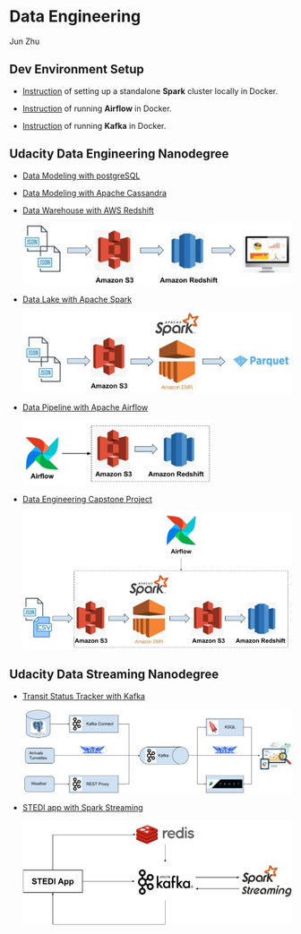 # Data Engineering

Jun Zhu

## Dev Environment Setup

- [Instruction](./dev_envs/spark_docker) of setting up a standalone **Spark** cluster 
  locally in Docker.
  
- [Instruction](./dev_envs/airflow_docker) of running **Airflow** in Docker.

- [Instruction](./dev_envs/kafka_docker) of running **Kafka** in Docker.

## Udacity Data Engineering Nanodegree

- [Data Modeling with postgreSQL](./dend/data_modeling_with_postgres)
- [Data Modeling with Apache Cassandra](./dend/data_modeling_with_apache_cassandra)
- [Data Warehouse with AWS Redshift](./dend/data_warehouse_with_redshift)
  
  <img src="./dend/data_warehouse_with_redshift/architecture.jpg" alt="drawing" width="480"/>

- [Data Lake with Apache Spark](./dend/data_lake_with_spark)
  
  <img src="./dend/data_lake_with_spark/architecture.jpg" alt="drawing" width="480"/>

- [Data Pipeline with Apache Airflow](./dend/data_pipeline_with_airflow)
  
  <img src="./dend/data_pipeline_with_airflow/architecture.jpg" alt="drawing" width="340"/>

- [Data Engineering Capstone Project](./dend/dend_capstone_project)

  <img src="./dend/dend_capstone_project/architecture.jpg" alt="drawing" width="540"/>


## Udacity Data Streaming Nanodegree

- [Transit Status Tracker with Kafka](./dsnd/transit_status_tracker_with_kafka)

  ![](./dsnd/transit_status_tracker_with_kafka/architecture.jpg)

- [STEDI app with Spark Streaming](./dsnd/stedi_app_with_spark_streaming)

  <img src="./dsnd/stedi_app_with_spark_streaming/architecture.jpg" alt="drawing" width="540"/>
